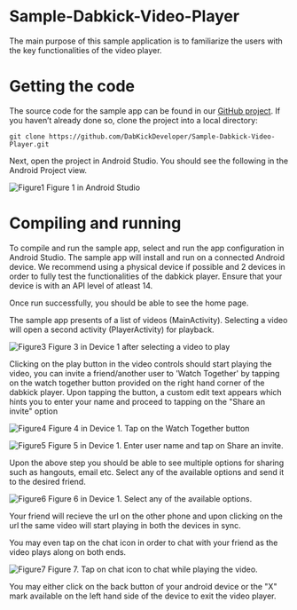 # Sample-Dabkick-Video-Player
The main purpose of this sample application is to familiarize the users with the key functionalities of the video player.

# Getting the code

The source code for the sample app can be found in our [GitHub project](https://github.com/DabKickDeveloper/Sample-Dabkick-Video-Player.git). If you haven’t already done so, clone the project into a local directory:

    git clone https://github.com/DabKickDeveloper/Sample-Dabkick-Video-Player.git

Next, open the project in Android Studio. You should see the following in the Android Project view.
                                        
![Figure1](https://user-images.githubusercontent.com/13344744/44399170-245a2400-a564-11e8-82dd-1963403fa98c.png)
                                       Figure 1 in Android Studio
                                        
                                        

# Compiling and running 

To compile and run the sample app, select and run the app configuration in Android Studio. The sample app will install and run on a connected Android device. We recommend using a physical device if possible and 2 devices in order to fully test the functionalities of the dabkick player. Ensure that your device is with an API level of atleast 14.

Once run successfully, you should be able to see the home page.


The sample app presents of a list of videos (MainActivity). Selecting a video will open a second activity (PlayerActivity) for playback. 

![Figure3](https://user-images.githubusercontent.com/13344744/44400404-a4828880-a568-11e8-8e58-3d3282115f82.jpg)
                                      Figure 3 in Device 1 after selecting a video to play
                                      
                                      
                                      
Clicking on the play button in the video controls should start playing the video, you can invite a friend/another user to 'Watch Together' by tapping on the watch together button provided on the right hand corner of the dabkick player. Upon tapping the button, a custom edit text appears which hints you to enter your name and proceed to tapping on the "Share an invite" option
 
 ![Figure4](https://user-images.githubusercontent.com/13344744/44400642-94b77400-a569-11e8-807d-6881fe7d9571.jpg)
                                   Figure 4 in Device 1. Tap on the Watch Together button
                                    
  
  
  
![Figure5](https://user-images.githubusercontent.com/13344744/44400997-caa92800-a56a-11e8-89f8-138c241e637c.jpg)
                                    Figure 5 in Device 1. Enter user name and tap on Share an invite.
                                    
                                    
 Upon the above step you should be able to see multiple options for sharing such as hangouts, email etc. Select any of the available options and send it to the desired friend. 
 
 
 ![Figure6](https://user-images.githubusercontent.com/13344744/44401676-0218d400-a56d-11e8-9666-0711c3e5271a.jpg)
                                   Figure 6 in Device 1. Select any of the available options.
 
 Your friend will recieve the url on the other phone and upon clicking on the url the same video will start playing in both the devices in sync.
 
 You may even tap on the chat icon in order to chat with your friend as the video plays along on both ends.
 
 ![Figure7](https://user-images.githubusercontent.com/13344744/44402025-20330400-a56e-11e8-9445-2749ce92a517.jpg)
                                   Figure 7. Tap on chat icon to chat while playing the video.
                                   
                                   
  You may either click on the back button of your android device or the "X" mark available on the left hand side of the device to exit the video player.

                                    
              
                                    
  
 


